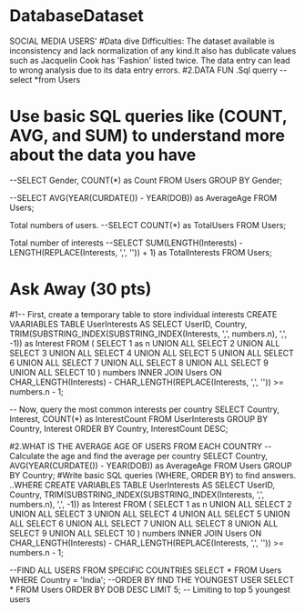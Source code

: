 # DatabaseDataset
SOCIAL MEDIA USERS'
#Data dive 
Difficulties:
The dataset available is inconsistency and lack normalization of any kind.It also has dublicate values such as Jacquelin Cook has 'Fashion' listed twice.
The data entry can lead to wrong analysis due to its data entry errors.
#2.DATA FUN 
.Sql querry
--select *from Users
# Use basic SQL queries like (COUNT, AVG, and SUM) to understand more about the data you have
--SELECT Gender, COUNT(*) as Count
FROM Users
GROUP BY Gender;

--SELECT AVG(YEAR(CURDATE()) - YEAR(DOB)) as AverageAge
FROM Users;

Total numbers of users.
--SELECT COUNT(*) as TotalUsers
FROM Users;

Total number of interests
--SELECT SUM(LENGTH(Interests) - LENGTH(REPLACE(Interests, ',', '')) + 1) as TotalInterests
FROM Users;
# Ask Away (30 pts)
#1-- First, create a temporary table to store individual interests
CREATE VAARIABLES TABLE UserInterests AS
SELECT UserID, Country, TRIM(SUBSTRING_INDEX(SUBSTRING_INDEX(Interests, ',', numbers.n), ',', -1)) as Interest
FROM (
    SELECT 1 as n UNION ALL SELECT 2 UNION ALL SELECT 3 UNION ALL SELECT 4
    UNION ALL SELECT 5 UNION ALL SELECT 6 UNION ALL SELECT 7 UNION ALL SELECT 8
    UNION ALL SELECT 9 UNION ALL SELECT 10
) numbers INNER JOIN Users
ON CHAR_LENGTH(Interests) - CHAR_LENGTH(REPLACE(Interests, ',', '')) >= numbers.n - 1;

-- Now, query the most common interests per country
SELECT Country, Interest, COUNT(*) as InterestCount
FROM UserInterests
GROUP BY Country, Interest
ORDER BY Country, InterestCount DESC;

#2.WHAT IS THE AVERAGE AGE OF USERS FROM EACH COUNTRY
-- Calculate the age and find the average per country
SELECT Country, AVG(YEAR(CURDATE()) - YEAR(DOB)) as AverageAge
FROM Users
GROUP BY Country;
#Write basic SQL queries (WHERE, ORDER BY) to find answers.
..WHERE
CREATE VARIABLES TABLE UserInterests AS
SELECT UserID, Country, TRIM(SUBSTRING_INDEX(SUBSTRING_INDEX(Interests, ',', numbers.n), ',', -1)) as Interest
FROM (
    SELECT 1 as n UNION ALL SELECT 2 UNION ALL SELECT 3 UNION ALL SELECT 4
    UNION ALL SELECT 5 UNION ALL SELECT 6 UNION ALL SELECT 7 UNION ALL SELECT 8
    UNION ALL SELECT 9 UNION ALL SELECT 10
) numbers INNER JOIN Users
ON CHAR_LENGTH(Interests) - CHAR_LENGTH(REPLACE(Interests, ',', '')) >= numbers.n - 1;

--FIND ALL USERS FROM SPECIFIC COUNTRIES
SELECT * 
FROM Users 
WHERE Country = 'India';
--ORDER BY
fIND THE YOUNGEST USER
SELECT * 
FROM Users 
ORDER BY DOB DESC 
LIMIT 5; -- Limiting to top 5 youngest users





